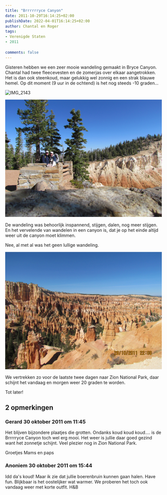 ```yaml
---
title: "Brrrrrryce Canyon"
date: 2011-10-29T16:14:25+02:00
publishDate: 2022-04-01T16:14:25+02:00
author: Chantal en Roger
tags:
- Verenigde Staten
- 2011

comments: false
---
```


Gisteren hebben we een zeer mooie wandeling gemaakt in Bryce Canyon. Chantal had twee fleecevesten en de zomerjas over elkaar aangetrokken. Het is dan ook steenkoud, maar gelukkig wel zonnig en een strak blauwe hemel. Op dit moment (9 uur in de ochtend) is het nog steeds -10 graden...

![IMG_2143](./images/IMG_2143.JPG)

![IMG_2151](./images/IMG_2151.JPG)

De wandeling was behoorlijk inspannend, stijgen, dalen, nog meer stijgen. En het vervelende van wandelen in een canyon is, dat je op het einde altijd weer uit de canyon moet klimmen.

Nee, al met al was het geen lullige wandeling.

![IMG_2234](./images/IMG_2234.JPG)

We vertrekken zo voor de laatste twee dagen naar Zion National Park, daar schijnt het vandaag en morgen weer 20 graden te worden.

Tot later!

## 2 opmerkingen

### Gerard 30 oktober 2011 om 11:45

Het blijven bijzondere plaatjes die grotten.
Ondanks koud koud koud.... is de Brrrrryce Canyon toch wel erg mooi. Het weer is jullie daar goed gezind want het zonnetje schijnt. Veel plezier nog in Zion National Park.

Groetjes
Mams en paps

### Anoniem 30 oktober 2011 om 15:44

Idd da's koud! Maar ik zie dat jullie boerenbruin kunnen gaan halen. Have fun. Blijkbaar is het oostelijker wat warmer. We proberen het toch ook vandaag weer met korte outfit. H&B
